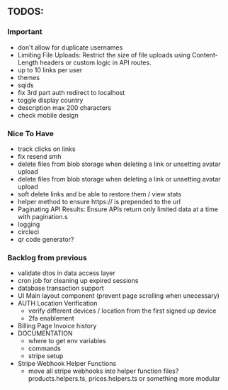 ## TODOS:

### Important

- don't allow for duplicate usernames
- Limiting File Uploads: Restrict the size of file uploads using Content-Length headers or custom logic in API routes.
- up to 10 links per user
- themes
- sqids
- fix 3rd part auth redirect to localhost
- toggle display country
- description max 200 characters
- check mobile design

### Nice To Have

- track clicks on links
- fix resend smh
- delete files from blob storage when deleting a link or unsetting avatar upload
- delete files from blob storage when deleting a link or unsetting avatar upload
- soft delete links and be able to restore them / view stats
- helper method to ensure https:// is prepended to the url
- Paginating API Results: Ensure APIs return only limited data at a time with pagination.s
- logging
- circleci
- qr code generator?

### Backlog from previous

- validate dtos in data access layer
- cron job for cleaning up expired sessions
- database transaction support
- UI Main layout component (prevent page scrolling when unecessary)
- AUTH Location Verification
  - verify different devices / location from the first signed up device
  - 2fa enablement
- Billing Page Invoice history
- DOCUMENTATION
  - where to get env variables
  - commands
  - stripe setup
- Stripe Webhook Helper Functions
  - move all stripe webhooks into helper function files? products.helpers.ts, prices.helpers.ts or something more modular
